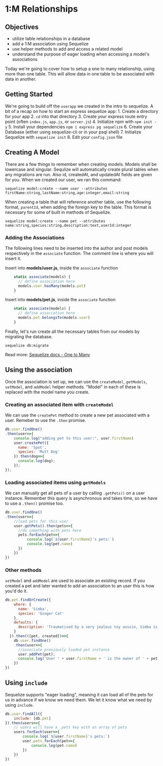 # 1:M Relationships

## Objectives

* utilize table relationships in a database
* add a 1:M association using Sequelize
* use helper methods to add and access a related model
* understand the purpose of eager loading when accessing a model's associations

Today we're going to cover how to setup a one to many relationship, using more than one table. This will allow data in one table to be associated with data in another.

## Getting Started

We're going to build off the `userapp` we created in the intro to sequelize. A bit of a recap on how to start an express sequelize app: 1. Create a directory for your app 2. `cd` into that directory 3. Create your express route entry point \(often `index.js`, `app.js`, or `server.js`\) 4. Initialize npm with `npm init -y` 5. Install your dependencies `npm i express pg sequelize` 6. Create your Database \(either using sequelize-cli or in your psql shell\) 7. Initialize Sequelize with `sequelize init` 8. Edit your `config.json` file

## Creating A Model

There are a few things to remember when creating models. Models shall be lowercase and singular. Sequlize will automatically create plural tables when any migrations are run. Also id, createdAt, and updatedAt fields are given for you. When we created our user, we ran this command:

```text
sequelize model:create --name user --attributes firstName:string,lastName:string,age:integer,email:string
```

When creating a table that will reference another table, use the following format, `parentId`, when adding the foreign key to the table. This format is necessary for some of built in methods of Sequelize.

```text
sequelize model:create --name pet --attributes name:string,species:string,description:text,userId:integer
```

### Adding the Associations

The following lines need to be inserted into the author and post models respectively in the `associate` function. The comment line is where you will insert it.

Insert into **models/user.js**, inside the `associate` function

```javascript
    static associate(models) {
      // define association here
      models.user.hasMany(models.pet)
    }
```

Insert into **models/pet.js**, inside the `associate` function

```javascript
    static associate(models) {
      // define association here
      models.pet.belongsTo(models.user)
    }
```

Finally, let's run create all the necessary tables from our models by migrating the database.

```text
sequelize db:migrate
```

Read more: [Sequelize docs - One to Many](http://docs.sequelizejs.com/en/latest/docs/associations/#one-to-many-associations)

## Using the association

Once the association is set up, we can use the `createModel`, `getModels`, `setModel`, and `addModel` helper methods. "Model" in each of these is replaced with the model name you create.

### Creating an associated item with `createModel`

We can use the `createPet` method to create a new pet associated with a user. Remeber to use the `.then` promise.

```javascript
db.user.findOne()
.then(user=>{
    console.log("adding pet to this user:", user.firstName)
    user.createPet({
      name: 'Spot',
      species: 'Mutt Dog'
    }).then(dog=>{
      console.log(dog);
    });
});
```

### Loading associated items using `getModels`

We can manually get all pets of a user by calling `.getPets()` on a user instance. Remember this query is asynchronous and takes time, so we have to use a `.then()` promise too.

```javascript
db.user.findOne()
.then(user=>{
    //load pets for this user
    user.getPets().then(pets=>{
      //do something with pets here
      pets.forEach(pet=>{
          console.log(`${user.firstName}'s pets:`)
          console.log(pet.name)
      })
    })
})
```

### Other methods

`setModel` and `addModel` are used to associate an existing record. If you created a pet and later wanted to add an association to an user this is how you'd do it.

```javascript
db.pet.findOrCreate({
    where: {
      name: 'Simba',
      species: 'Ginger Cat'
    },
    defaults: {
      description: 'Traumatised by a very jealous toy aussie, Simba is very cute but rarely comes out to play'
    }
  }).then(([pet, created])=>{
    db.user.findOne()
    .then(user=>{
      //associate previously loaded pet instance
      user.addPet(pet);
      console.log('User ' + user.firstName + ' is the owner of ' + pet.name);
    })
})
```

## Using `include`

Sequelize supports "eager loading", meaning it can load all of the pets for us in advance if we know we need them. We let it know what we need by using `include`.

```javascript
db.user.findAll({
    include: [db.pet]
}).then(users=>{
    // users will have a .pets key with an array of pets
    users.forEach(user=>{
        console.log(`${user.firstName}'s pets:`)
        user.pets.forEach(pet=>{
            console.log(pet.name)
        })
    })
})
```

